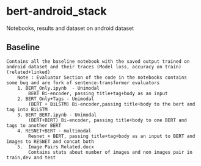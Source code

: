 # bert-android_stack
Notebooks, results and dataset on android dataset

## Baseline
	Contains all the baseline notebook with the saved output trained on android dataset and their traces (Model loss, accuracy on train) (related+linked)
		Note : Evaluator Section of the code in the notebooks contains some bug and are fork of sentence-transformer evaluators
		1. BERT_Only.ipynb  - Unimodal
			BERT Bi-encoder, passing title+tag+body as an input
		2. BERT_Only+Tags - Unimodal
			(BERT + BiLSTM) Bi-encoder,passing title+body to the bert and tag into BiLSTM
		3. BERT_BERT.ipynb - Unimodal
			(BERT+BERT) Bi-encoder, passing title+body to one BERT and tags to another BERT
		4. RESNET+BERT - multimodal 
			Resnet + BERT, passing title+tag+body as an input to BERT and images to RESNET and concat both
		5.	Image Pairs Related.docx
			Contains stats about number of images and non images pair in train,dev and test 
	

